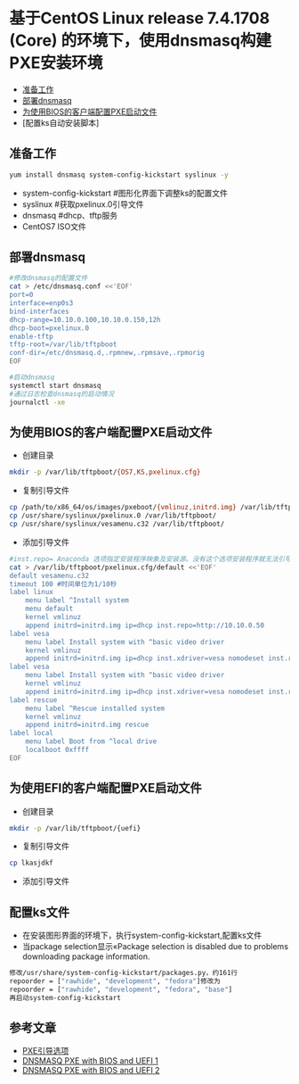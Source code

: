基于CentOS Linux release 7.4.1708 (Core) 的环境下，使用dnsmasq构建PXE安装环境
===
<!-- TOC -->
- [准备工作](#准备工作)
- [部署dnsmasq](#部署dnsmasq)
- [为使用BIOS的客户端配置PXE启动文件](#为使用BIOS的客户端配置PXE启动文件)
- [配置ks自动安装脚本]

<!-- /TOC -->

## 准备工作

```bash
yum install dnsmasq system-config-kickstart syslinux -y
```
- system-config-kickstart #图形化界面下调整ks的配置文件
- syslinux #获取pxelinux.0引导文件
- dnsmasq #dhcp、tftp服务
- CentOS7 ISO文件

## 部署dnsmasq
```bash
#修改dnsmasq的配置文件
cat > /etc/dnsmasq.conf <<'EOF'
port=0
interface=enp0s3
bind-interfaces
dhcp-range=10.10.0.100,10.10.0.150,12h
dhcp-boot=pxelinux.0
enable-tftp
tftp-root=/var/lib/tftpboot
conf-dir=/etc/dnsmasq.d,.rpmnew,.rpmsave,.rpmorig
EOF

#启动dnsmasq
systemctl start dnsmasq
#通过日志检查dnsmasq的启动情况
journalctl -xe
```

## 为使用BIOS的客户端配置PXE启动文件
- 创建目录
```bash
mkdir -p /var/lib/tftpboot/{OS7,KS,pxelinux.cfg}
```
- 复制引导文件
```bash
cp /path/to/x86_64/os/images/pxeboot/{vmlinuz,initrd.img} /var/lib/tftpboot/OS7
cp /usr/share/syslinux/pxelinux.0 /var/lib/tftpboot/
cp /usr/share/syslinux/vesamenu.c32 /var/lib/tftpboot/
```
- 添加引导文件
```bash
#inst.repo= Anaconda 选项指定安装程序映象及安装源。没有这个选项安装程序就无法引导。
cat > /var/lib/tftpboot/pxelinux.cfg/default <<'EOF'
default vesamenu.c32
timeout 100 #时间单位为1/10秒
label linux
    menu label ^Install system
    menu default
    kernel vmlinuz
    append initrd=initrd.img ip=dhcp inst.repo=http://10.10.0.50
label vesa
    menu label Install system with ^basic video driver
    kernel vmlinuz
    append initrd=initrd.img ip=dhcp inst.xdriver=vesa nomodeset inst.repo=http://10.10.0.50/OS7
label vesa
    menu label Install system with ^basic video driver
    kernel vmlinuz
    append initrd=initrd.img ip=dhcp inst.xdriver=vesa nomodeset inst.repo=http://10.10.0.50/OS7 inst.ks=http://10.10.0.50/KS/ks.cfg
label rescue
    menu label ^Rescue installed system
    kernel vmlinuz
    append initrd=initrd.img rescue
label local
    menu label Boot from ^local drive
    localboot 0xffff
EOF
```
## 为使用EFI的客户端配置PXE启动文件
- 创建目录
```bash
mkdir -p /var/lib/tftpboot/{uefi}
```
- 复制引导文件
```bash
cp lkasjdkf
```
- 添加引导文件
## 配置ks文件
- 在安装图形界面的环境下，执行system-config-kickstart,配置ks文件
- 当package selection显示«Package selection is disabled due to problems downloading package information.
```bash
修改/usr/share/system-config-kickstart/packages.py，约161行
repoorder = ["rawhide", "development", "fedora"]修改为
repoorder = ["rawhide", "development", "fedora", "base"]
再启动system-config-kickstart
```

## 参考文章
- [PXE引导选项](https://access.redhat.com/documentation/zh-cn/red_hat_enterprise_linux/7/html/installation_guide/chap-anaconda-boot-options#sect-boot-options-installer)
- [DNSMASQ PXE with BIOS and UEFI 1](https://serverfault.com/questions/829068/trouble-with-dnsmasq-dhcp-proxy-pxe-for-uefi-clients)
- [DNSMASQ PXE with BIOS and UEFI 2](https://wiki.fogproject.org/wiki/index.php?title=ProxyDHCP_with_dnsmasq#Install_dnsmasq_on_CentOS_7)
